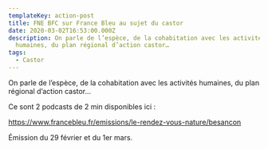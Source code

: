 ```yaml
---
templateKey: action-post
title: FNE BFC sur France Bleu au sujet du castor
date: 2020-03-02T16:53:00.000Z
description: On parle de l’espèce, de la cohabitation avec les activités
  humaines, du plan régional d’action castor…
tags:
  - Castor
---
```

On parle de l’espèce, de la cohabitation avec les activités humaines, du plan régional d’action castor…

Ce sont 2 podcasts de 2 min disponibles ici :

<https://www.francebleu.fr/emissions/le-rendez-vous-nature/besancon>

Émission du 29 février et du 1er mars.
